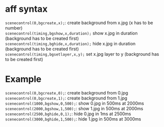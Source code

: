 # aff syntax
`scenecontrol(0,bgcreate,x);`: create background from x.jpg (x has to be number)  
`scenecontrol(timing,bgshow,x,duration);` show x.jpg in duration (background has to be created first)  
`scenecontrol(timing,bghide,x,duration);` hide x.jpg in duration (background has to be created first)  
`scenecontrol(timing,bgsetlayer,x,y);` set x.jpg layer to y (background has to be created first)  

# Example
`scenecontrol(0,bgcreate,0);`: create background from 0.jpg  
`scenecontrol(0,bgcreate,1);`: create background from 1.jpg  
`scenecontrol(1000,bgshow,0,500);`: show 0.jpg in 500ms at 2000ms  
`scenecontrol(2000,bgshow,1,500);`: show 1.jpg in 500ms at 2000ms  
`scenecontrol(2500,bghide,0,1);`: hide 0.jpg in 1ms at 2500ms  
`scenecontrol(3000,bghide,1,500);`: hide 1.jpg in 500ms at 3000ms
